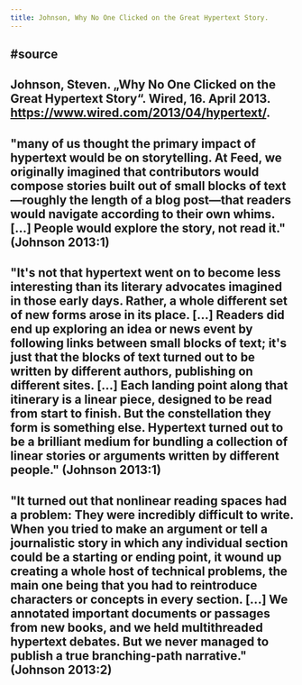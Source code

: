 ```yaml
---
title: Johnson, Why No One Clicked on the Great Hypertext Story.
---
```


## #source 

## Johnson, Steven. „Why No One Clicked on the Great Hypertext Story“. Wired, 16. April 2013. https://www.wired.com/2013/04/hypertext/. 

## "many of us thought the primary impact of hypertext would be on storytelling. At Feed, we originally imagined that contributors would compose stories built out of small blocks of text—roughly the length of a blog post—that readers would navigate according to their own whims. [...] People would explore the story, not read it." (Johnson 2013:1)

## "It's not that hypertext went on to become less interesting than its literary advocates imagined in those early days. Rather, a whole different set of new forms arose in its place. [...] Readers did end up exploring an idea or news event by following links between small blocks of text; it's just that the blocks of text turned out to be written by different authors, publishing on different sites. [...] Each landing point along that itinerary is a linear piece, designed to be read from start to finish. But the constellation they form is something else. Hypertext turned out to be a brilliant medium for bundling a collection of linear stories or arguments written by different people." (Johnson 2013:1)

## "It turned out that nonlinear reading spaces had a problem: They were incredibly difficult to write. When you tried to make an argument or tell a journalistic story in which any individual section could be a starting or ending point, it wound up creating a whole host of technical problems, the main one being that you had to reintroduce characters or concepts in every section. [...] We annotated important documents or passages from new books, and we held multithreaded hypertext debates. But we never managed to publish a true branching-path narrative." (Johnson 2013:2)
